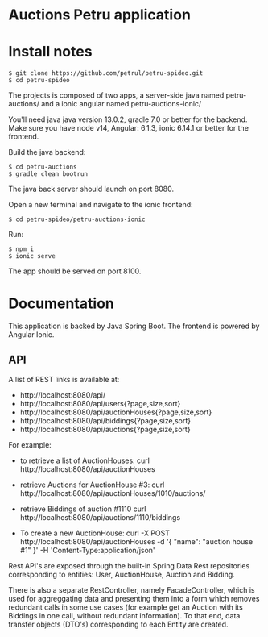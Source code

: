 # Auctions Petru application

Install notes
===

```
$ git clone https://github.com/petrul/petru-spideo.git
$ cd petru-spideo
```

The projects is composed of two apps, a server-side java named petru-auctions/ and a ionic angular named petru-auctions-ionic/

You'll need java java version 13.0.2, gradle 7.0 or better for the backend.
Make sure you have node v14, Angular: 6.1.3, ionic 6.14.1 or better for the frontend.

Build the java backend:

```
$ cd petru-auctions
$ gradle clean bootrun
```

The java back server should launch on port 8080.

Open a new terminal and navigate to the ionic frontend:

```
$ cd petru-spideo/petru-auctions-ionic
```

Run:

```
$ npm i
$ ionic serve
```

The app should be served on port 8100. 

Documentation
===

This application is backed by Java Spring Boot. 
The frontend is powered by Angular Ionic.

## API

A list of REST links is available at:

- http://localhost:8080/api/
- http://localhost:8080/api/users{?page,size,sort}
- http://localhost:8080/api/auctionHouses{?page,size,sort}
- http://localhost:8080/api/biddings{?page,size,sort}
- http://localhost:8080/api/auctions{?page,size,sort}


For example:

- to retrieve a list of AuctionHouses:
    curl  http://localhost:8080/api/auctionHouses

- retrieve Auctions for AuctionHouse #3:
    curl http://localhost:8080/api/auctionHouses/1010/auctions/

- retrieve Biddings of auction #1110
    curl http://localhost:8080/api/auctions/1110/biddings

- To create a new AuctionHouse:
    curl -X POST http://localhost:8080/api/auctionHouses -d '{  "name": "auction house #1" }' -H 'Content-Type:application/json'
  

Rest API's are exposed through the built-in Spring Data Rest repositories corresponding to entities: User, AuctionHouse, Auction and Bidding.

There is also a separate RestController, namely FacadeController, which is used for aggreggating data and presenting them into a form which removes redundant calls in some use cases (for example get an Auction with its Biddings in one call, without redundant information). To that end, data transfer objects (DTO's) corresponding to each Entity are created.


